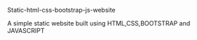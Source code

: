 Static-html-css-bootstrap-js-website

A simple static website built using HTML,CSS,BOOTSTRAP and JAVASCRIPT

